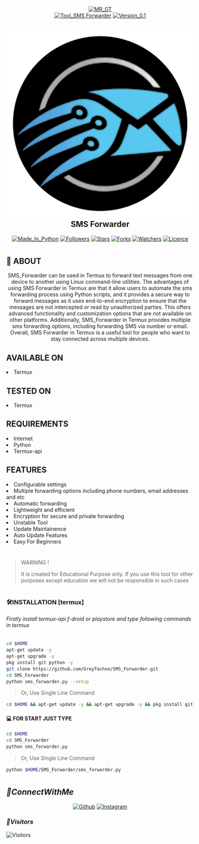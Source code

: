 <p align="center">
<a href="#"><img title="MR_GT" src="https://img.shields.io/badge/Auther-MR.GT-SCRIPT?colorA=%23ff8100&colorB=%23017e40&colorC=%23ff0000&style=for-the-badge"></a>
<br>
<a href="#"><img title="Tool_SMS Forwarder" src="https://img.shields.io/badge/Tool-SMS_Forwarder-green.svg"></a>
<a href="#"><img title="Version_0.1" src="https://img.shields.io/badge/Version-0.1-green.svg"></a>
</p>

<h2 align="center">
  <a href="#"><img src="https://raw.githubusercontent.com/GreyTechno/Binaries/main/Images/SMS_Forwarder/20230403_131859.png" alt="TBomb"></a>
  SMS Forwarder
</h2>




<p align="center">
<a href="https://www.python.org/"><img title="Made_In_Python" src="https://img.shields.io/badge/Made%20In-Python-1f425f.svg?v=103"></a>
<a href="#"><img title="Followers" src="https://img.shields.io/github/followers/GreyTechno?color=blue"></a>
<a href="#"><img title="Stars" src="https://img.shields.io/github/stars/GreyTechno/SMS_Forwarder?color=red"></a>
<a href="#"><img title="Forks" src="https://img.shields.io/github/forks/GreyTechno/SMS_Forwarder?color=red"></a>
<a href="#"><img title="Watchers" src="https://img.shields.io/github/watchers/GreyTechno/SMS_Forwarder?label=Watchers&color=blue"></a>
<a href="https://github.com/GreyTechno/SMS_Forwarder/blob/main/LICENSE"><img title="Licence" src="https://img.shields.io/badge/License-MIT-blue.svg"></a>
</p>

#
<h2 align="left">🚀 ABOUT</h2>
<p align="center">
SMS_Forwarder can be used in Termux to forward text messages from one device to another using Linux command-line utilities. The advantages of using SMS Forwarder in Termux are that it allow users to automate the sms forwarding process using Python scripts, and it provides a secure way to forward messages as it uses end-to-end encryption to ensure that the messages are not intercepted or read by unauthorized parties. This offers advanced functionality and customization options that are not available on other platforms. Additionally, SMS_Forwarder in Termux provides multiple sms forwarding options, including forwarding SMS via number or email. Overall, SMS Forwarder in Termux is a useful tool for people who want to stay connected across multiple devices.
</p>

<h2 align="left">AVAILABLE ON</h2>
<li>Termux</li>

<h2 align="left">TESTED ON</h2>
<li>Termux</li>



<h2 align="left">REQUIREMENTS</h2>
<li>Internet</li>
<li>Python</li>
<li>Termux-api</li>


<h2 align="left">FEATURES</h2>
<li> Configurable settings </li>
<li> Multiple forwarding options including phone numbers, email addresses and etc</li>
<li> Automatic forwarding </li>
<li> Lightweight and efficient </li>
<li> Encryption for secure and private forwarding </li>
<li> Unstable Tool </li>
<li> Update Maintainence </li>
<li> Auto Update Features </li>
<li> Easy For Beginners </li>


#
> WARNING !
>
> It is created for Educational Purpose only. If you use this tool for other purposes except education we will not be responsible in such cases

#

### 🛠️INSTALLATION [termux]
###### Firstly install termux-api f-droid or playstore and type following commands in termux
``` sh
cd $HOME
apt-get update -y
apt-get upgrade -y
pkg install git python -y
git clone https://github.com/GreyTechno/SMS_Forwarder.git
cd SMS_Forwarder
python sms_forwarder.py --setup
```
> Or, Use Single Line Command
``` sh
cd $HOME && apt-get update -y && apt-get upgrade -y && pkg install git python -y && git clone https://github.com/GreyTechno/SMS_Forwarder.git && cd SMS_Forwarder && python sms_forwarder.py --setup
```
#### 💻 FOR START JUST TYPE
``` sh
cd $HOME
cd SMS_Forwarder
python sms_forwarder.py
```
> Or, Use Single Line Command
``` sh
python $HOME/SMS_Forwarder/sms_forwarder.py
```
#



<h2><b><i>📡ConnectWithMe</i></b></h2>
<p align="center">
<a href="https://github.com/GreyTechno"><img title="Github" src="https://img.shields.io/badge/grey-techno-brightgreen?style=for-the-badge&logo=github"></a>
<a href="https://instagram.com/grey.techno"><img title="Instagram" src="https://img.shields.io/badge/INSTAGRAM-grey?style=for-the-badge&logo=instagram"></a>
</p>
<h3><b><i>🚀Visitors</i></b></h3>
<img src="https://profile-counter.glitch.me/GreyTgko/count.svg" alt="Visitors">
